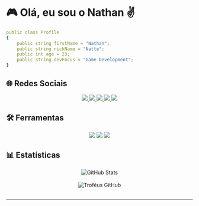 # 🎮 Olá, eu sou o Nathan ✌️

```yaml
public class Profile
{
    public string firstName = "Nathan";
    public string nickName = "Natte";
    public int age = 23;
    public string devFocus = "Game Development";
}
```
## 🌐 Redes Sociais

<div align="center">
  <a href="https://www.instagram.com/Natteenss/">
    <img src="https://img.shields.io/badge/Instagram-White?style=for-the-badge&logo=Instagram&labelColor=black&color=%239133a6" />
  </a>
  <a href="https://www.youtube.com/channel/UC7nfGqB5H_qKciKJwGScinw">
    <img src="https://img.shields.io/badge/Youtube-White?style=for-the-badge&logo=youtube&labelColor=black&color=%23a63333" />
  </a>
  <a href="https://bsky.app/profile/natteenss.bsky.social">
    <img src="https://img.shields.io/badge/bluesky-White?style=for-the-badge&logo=bluesky&logoColor=white&labelColor=black&color=%2333a2a6" />
  </a>
  <a href="https://www.twitch.tv/natteens">
    <img src="https://img.shields.io/badge/twitch-White?style=for-the-badge&logo=twitch&logoColor=white&labelColor=black&color=%237e33a6" />
  </a>
  <a href="https://natteens.itch.io">
    <img src="https://img.shields.io/badge/itch.io-White?style=for-the-badge&logo=itch.io&logoColor=white&labelColor=black&color=%23a64c33" />
  </a>
</div>

## 🛠️ Ferramentas

<div align="center">
<img src="https://img.shields.io/badge/Unity-White?style=for-the-badge&logo=Unity&labelColor=black&color=%23444d4a" />
<img src="https://img.shields.io/badge/Rider-White?style=for-the-badge&logo=Rider&labelColor=black&color=%23444d4a" />
<img src="https://img.shields.io/badge/PyCharm-White?style=for-the-badge&logo=PyCharm&labelColor=black&color=%23444d4a" />
</div>

## 📊 Estatísticas

<div align="center">

![GitHub Stats](https://github-readme-stats.vercel.app/api?username=Natteens&show_icons=true&theme=onedark&include_all_commits=true&count_private=true)  
<br/>
![Troféus GitHub](https://github-profile-trophy.vercel.app/?username=Natteens&theme=onedark&no-frame=true&row=1)  
<br/>
</div>

---


